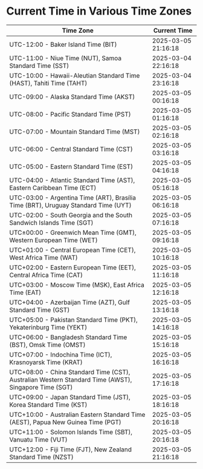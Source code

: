 # Current Time in Various Time Zones

| Time Zone | Current Time |
|-----------|--------------|
| UTC-12:00 - Baker Island Time (BIT) | 2025-03-05 21:16:18 |
| UTC-11:00 - Niue Time (NUT), Samoa Standard Time (SST) | 2025-03-04 22:16:18 |
| UTC-10:00 - Hawaii-Aleutian Standard Time (HAST), Tahiti Time (TAHT) | 2025-03-04 23:16:18 |
| UTC-09:00 - Alaska Standard Time (AKST) | 2025-03-05 00:16:18 |
| UTC-08:00 - Pacific Standard Time (PST) | 2025-03-05 01:16:18 |
| UTC-07:00 - Mountain Standard Time (MST) | 2025-03-05 02:16:18 |
| UTC-06:00 - Central Standard Time (CST) | 2025-03-05 03:16:18 |
| UTC-05:00 - Eastern Standard Time (EST) | 2025-03-05 04:16:18 |
| UTC-04:00 - Atlantic Standard Time (AST), Eastern Caribbean Time (ECT) | 2025-03-05 05:16:18 |
| UTC-03:00 - Argentina Time (ART), Brasília Time (BRT), Uruguay Standard Time (UYT) | 2025-03-05 06:16:18 |
| UTC-02:00 - South Georgia and the South Sandwich Islands Time (SGT) | 2025-03-05 07:16:18 |
| UTC±00:00 - Greenwich Mean Time (GMT), Western European Time (WET) | 2025-03-05 09:16:18 |
| UTC+01:00 - Central European Time (CET), West Africa Time (WAT) | 2025-03-05 10:16:18 |
| UTC+02:00 - Eastern European Time (EET), Central Africa Time (CAT) | 2025-03-05 11:16:18 |
| UTC+03:00 - Moscow Time (MSK), East Africa Time (EAT) | 2025-03-05 12:16:18 |
| UTC+04:00 - Azerbaijan Time (AZT), Gulf Standard Time (GST) | 2025-03-05 13:16:18 |
| UTC+05:00 - Pakistan Standard Time (PKT), Yekaterinburg Time (YEKT) | 2025-03-05 14:16:18 |
| UTC+06:00 - Bangladesh Standard Time (BST), Omsk Time (OMST) | 2025-03-05 15:16:18 |
| UTC+07:00 - Indochina Time (ICT), Krasnoyarsk Time (KRAT) | 2025-03-05 16:16:18 |
| UTC+08:00 - China Standard Time (CST), Australian Western Standard Time (AWST), Singapore Time (SGT) | 2025-03-05 17:16:18 |
| UTC+09:00 - Japan Standard Time (JST), Korea Standard Time (KST) | 2025-03-05 18:16:18 |
| UTC+10:00 - Australian Eastern Standard Time (AEST), Papua New Guinea Time (PGT) | 2025-03-05 20:16:18 |
| UTC+11:00 - Solomon Islands Time (SBT), Vanuatu Time (VUT) | 2025-03-05 20:16:18 |
| UTC+12:00 - Fiji Time (FJT), New Zealand Standard Time (NZST) | 2025-03-05 21:16:18 |
